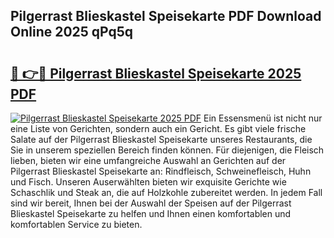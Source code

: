 ## Pilgerrast Blieskastel Speisekarte PDF Download Online 2025 qPq5q

# <h2><a href="http://gcbexl.nevu.top/?p=Pilgerrast+Blieskastel+Speisekarte">🔗 👉🔴 Pilgerrast Blieskastel Speisekarte 2025 PDF</a></h2>

[![Pilgerrast Blieskastel Speisekarte 2025 PDF](https://i.imgur.com/dBaPXMq.png)](http://gcbexl.nevu.top/?p=Pilgerrast+Blieskastel+Speisekarte)
Ein Essensmenü ist nicht nur eine Liste von Gerichten, sondern auch ein Gericht. Es gibt viele frische Salate auf der Pilgerrast Blieskastel Speisekarte unseres Restaurants, die Sie in unserem speziellen Bereich finden können. Für diejenigen, die Fleisch lieben, bieten wir eine umfangreiche Auswahl an Gerichten auf der Pilgerrast Blieskastel Speisekarte an: Rindfleisch, Schweinefleisch, Huhn und Fisch. Unseren Auserwählten bieten wir exquisite Gerichte wie Schaschlik und Steak an, die auf Holzkohle zubereitet werden. In jedem Fall sind wir bereit, Ihnen bei der Auswahl der Speisen auf der Pilgerrast Blieskastel Speisekarte zu helfen und Ihnen einen komfortablen und komfortablen Service zu bieten.
